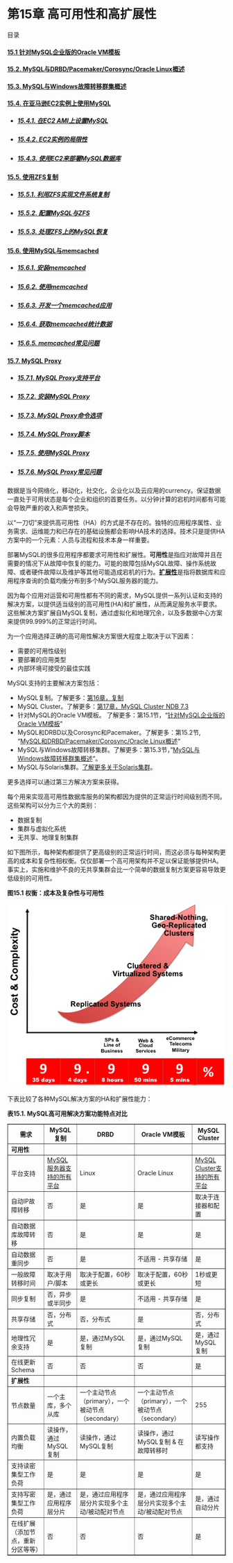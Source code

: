 # 第15章 高可用性和高扩展性

目录

#### [15.1 针对MySQL企业版的Oracle VM模板](./15.1_Oracle_VM_Template_for_MySQL_Enterprise_Edition.md)

#### [15.2. MySQL与DRBD/Pacemaker/Corosync/Oracle Linux概述](./15.2_Overview_of_MySQL_with_DRBD_Pacemaker_Corosync_Oracle_Linux.md)

#### [15.3. MySQL与Windows故障转移群集概述](./15.3_Overview_of_MySQL_with_Windows_Failover_Clustering.md)

#### [15.4. 在亚马逊EC2实例上使用MySQL](./15.4.0_Using_MySQL_within_an_Amazon_EC2_Instance.md)
* ##### [15.4.1. 在EC2 AMI上设置MySQL](./15.4.1_Setting_Up_MySQL_on_an_EC2_AMI.md)
* ##### [15.4.2. EC2实例的局限性](./15.4.2_EC2_Instance_Limitations.md)
* ##### [15.4.3. 使用EC2来部署MySQL数据库](./15.4.3_Deploying_a_MySQL_Database_Using_EC2.md)

#### [15.5. 使用ZFS复制](./15.5.0_Using_ZFS_Replication.md)
* ##### [15.5.1. 利用ZFS实现文件系统复制](./15.5.1_Using_ZFS_for_File_System_Replication.md)
* ##### [15.5.2. 配置MySQL与ZFS](./15.5.2_Configuring_MySQL_for_ZFS_Replication.md)
* ##### [15.5.3. 处理ZFS上的MySQL恢复](./15.5.3_Handling_MySQL_Recovery_with_ZFS.md)

#### [15.6. 使用MySQL与memcached](./15.6.0_Using_MySQL_with_memcached.md)
* ##### [15.6.1. 安装memcached](./15.6.1_Installing_memcached.md)
* ##### [15.6.2. 使用memcached](./15.6.2_Using_memcached.md)
* ##### [15.6.3. 开发一个memcached应用](./15.6.3_Developing_a_memcached_Application.md)
* ##### [15.6.4. 获取memcached统计数据](./15.6.4_Getting_memcached_Statistics.md)
* ##### [15.6.5. memcached常见问题](./15.6.5_memcached_FAQ.md)

#### [15.7. MySQL Proxy](./15.7.0_MySQL_Proxy.md)
* ##### [15.7.1. MySQL Proxy支持平台](./15.7.1_MySQL_Proxy_Supported_Platforms.md)
* ##### [15.7.2. 安装MySQL Proxy](./15.7.2_Installing_MySQL_Proxy.md)
* ##### [15.7.3. MySQL Proxy命令选项](./15.7.3_MySQL_Proxy_Command_Options.md)
* ##### [15.7.4. MySQL Proxy脚本](./15.7.4_MySQL_Proxy_Scripting.md)
* ##### [15.7.5. 使用MySQL Proxy](./15.7.5_Using_MySQL_Proxy.md)
* ##### [15.7.6. MySQL Proxy常见问题](./15.7.6_MySQL_Proxy_FAQ.md)

数据是当今网络化，移动化，社交化，企业化以及云应用的currency。保证数据一直处于可用状态是每个企业和组织的首要任务。以分钟计算的宕机时间都有可能会导致严重的收入和声誉损失。

以“一刀切”来提供高可用性（HA）的方式是不存在的。独特的应用程序属性、业务需求、运维能力和已存在的基础设施都会影响HA技术的选择。技术只是提供HA方案中的一个元素：人员与流程和技术本身一样重要。

部署MySQL的很多应用程序都要求可用性和扩展性。**可用性**是指应对故障并且在需要的情况下从故障中恢复的能力。可能的故障包括MySQL故障、操作系统故障、或者硬件故障以及维护等其他可能造成宕机的行为。[**扩展性**](http://dev.mysql.com/doc/refman/5.6/en/glossary.html#glos_scalability)是指将数据库和应用程序查询的负载均衡分布到多个MySQL服务器的能力。

因为每个应用对运营和可用性都有不同的需求，MySQL提供一系列认证和支持的解决方案，以提供适当级别的高可用性(HA)和扩展性，从而满足服务水平要求。这些解决方案扩展自MySQL复制，通过虚拟化和地理冗余，以及多数据中心方案来提供99.999%的正常运行时间。

为一个应用选择正确的高可用性解决方案很大程度上取决于以下因素：

* 需要的可用性级别
* 要部署的应用类型
* 内部环境可接受的最佳实践

MySQL支持的主要解决方案包括：

* MySQL复制。了解更多：[第16章，复制](http://dev.mysql.com/doc/refman/5.6/en/replication.html)
* MySQL Cluster。了解更多：[第17章，MySQL Cluster NDB 7.3](http://dev.mysql.com/doc/refman/5.6/en/mysql-cluster.html)
* 针对MySQL的Oracle VM模板。 了解更多：第15.1节，“[针对MySQL企业版的Oracle VM模板](./15.2_Overview_of_MySQL_with_DRBD_Pacemaker_Corosync_Oracle_Linux.md)”
* MySQL和DRBD以及Corosync和Pacemaker。了解更多：第15.2节, “[MySQL和DRBD/Pacemaker/Corosync/Oracle Linux概述](./15.2_Overview_of_MySQL_with_DRBD_Pacemaker_Corosync_Oracle_Linux.md)“
* MySQL与Windows故障转移集群。了解更多：第15.3节，”[MySQL与Windows故障转移群集概述](./15.3_Overview_of_MySQL_with_Windows_Failover_Clustering.md)“。
* MySQL与Solaris集群。[了解更多关于Solaris集群](http://www.oracle.com/technetwork/server-storage/solaris-cluster/overview/index.html)。

更多选择可以通过第三方解决方案来获得。

每个用来实现高可用性数据库服务的架构都因为提供的正常运行时间级别而不同。这些架构可以分为三个大的类别：

* 数据复制
* 集群与虚拟化系统
* 无共享、地理复制集群

如下图所示，每种架构都提供了更高级别的正常运行时间，而这必须与每种架构更高的成本和复杂性相权衡。仅仅部署一个高可用架构并不足以保证能够提供HA。事实上，实施和维护不良的无共享集群会比一个简单的数据复制方案更容易导致更低级别的可用性。

**图15.1 权衡：成本及复杂性与可用性**

![](../images/Figure_15.01_Tradeoffs_Cost_and_Complexity_versus_Availability.png)

下表比较了各种MySQL解决方案的HA和扩展性能力：

**表15.1. MySQL高可用解决方案功能特点对比**
<table summary="MySQLHA解决方案功能特点对比" border="1">
   <colgroup>
      <col>
      <col>
      <col>
      <col>
      <col>
   </colgroup>
   <thead>
      <tr>
         <th scope="col">需求</th>
         <th scope="col">MySQL 复制</th>
         <th scope="col">DRBD</th>
         <th scope="col">Oracle VM模板</th>
         <th scope="col">MySQL Cluster</th>
      </tr>
   </thead>
   <tbody>
      <tr>
         <td scope="row"><span class="bold"><strong>可用性</strong></span></td>
         <td class="auto-generated"> </td>
         <td class="auto-generated"> </td>
         <td class="auto-generated"> </td>
         <td class="auto-generated"> </td>
      </tr>
      <tr>
         <td scope="row">平台支持</td>
         <td><a class="ulink" href="http://www.mysql.com/support/supportedplatforms/database.html" target="_top">MySQL服务器支持的所有平台</a>
         </td>
         <td>Linux</td>
         <td>Oracle Linux</td>
         <td><a class="ulink" href="http://www.mysql.com/support/supportedplatforms/cluster.html" target="_top">MySQL Cluster支持的所有平台</a>
         </td>
      </tr>
      <tr>
         <td scope="row">自动IP故障转移</td>
         <td>否</td>
         <td>是</td>
         <td>是</td>
         <td>取决于连接器和配置</td>
      </tr>
      <tr>
         <td scope="row">自动数据库故障转移</td>
         <td>否</td>
         <td>是</td>
         <td>是</td>
         <td>是</td>
      </tr>
      <tr>
         <td scope="row">自动数据重同步</td>
         <td>否</td>
         <td>是</td>
         <td>不适用 - 共享存储</td>
         <td>是</td>
      </tr>
      <tr>
         <td scope="row">一般故障转移时间</td>
         <td>取决于用户/脚本</td>
         <td>取决于配置，60秒或更长</td>
         <td>取决于配置，60秒或更长</td>
         <td>1秒或更短</td>
      </tr>
      <tr>
         <td scope="row">同步复制</td>
         <td>否，异步或半同步</td>
         <td>是</td>
         <td>不适用 - 共享存储</td>
         <td>是</td>
      </tr>
      <tr>
         <td scope="row">共享存储</td>
         <td>否，分布式</td>
         <td>否，分布式</td>
         <td>是</td>
         <td>否，分布式</td>
      </tr>
      <tr>
         <td scope="row">地理性冗余支持</td>
         <td>是</td>
         <td>是，通过MySQL复制</td>
         <td>是，通过MySQL复制</td>
         <td>是，通过MySQL复制</td>
      </tr>
      <tr>
         <td scope="row">在线更新Schema</td>
         <td>否</td>
         <td>否</td>
         <td>否</td>
         <td>是</td>
      </tr>
      <tr>
         <td scope="row"><span class="bold"><strong>扩展性</strong></span></td>
         <td class="auto-generated"> </td>
         <td class="auto-generated"> </td>
         <td class="auto-generated"> </td>
         <td class="auto-generated"> </td>
      </tr>
      <tr>
         <td scope="row">节点数量</td>
         <td>一个主库，多个从库</td>
         <td>一个主动节点（primary），一个被动节点（secondary）</td>
         <td>一个主动节点（primary），一个被动节点（secondary）</td>
         <td>255</td>
      </tr>
      <tr>
         <td scope="row">内置负载均衡</td>
         <td>读操作，通过MySQL复制</td>
         <td>读操作，通过MySQL复制</td>
         <td>读操作，通过MySQL复制 &amp; 在故障转移时</td>
         <td>读写操作都支持</td>
      </tr>
      <tr>
         <td scope="row">支持读密集型工作负荷</td>
         <td>是</td>
         <td>是</td>
         <td>是</td>
         <td>是</td>
      </tr>
      <tr>
         <td scope="row">支持写密集型工作负荷</td>
         <td>是，通过应用程序层分片</td>
         <td>是，通过应用程序层分片实现多个主动/被动配对节点</td>
         <td>是，通过应用程序层分片实现多个主动/被动配对节点</td>
         <td>是，通过自动分片</td>
      </tr>
      <tr>
         <td scope="row">在线扩展（添加节点，重新分区等等）</td>
         <td>否</td>
         <td>否</td>
         <td>否</td>
         <td>是</td>
      </tr>
   </tbody>
</table>